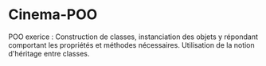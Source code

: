 # Cinema-POO
POO exerice : 
Construction de classes, instanciation des objets y répondant comportant les propriétés et méthodes nécessaires.
Utilisation de la notion d'héritage entre classes.
